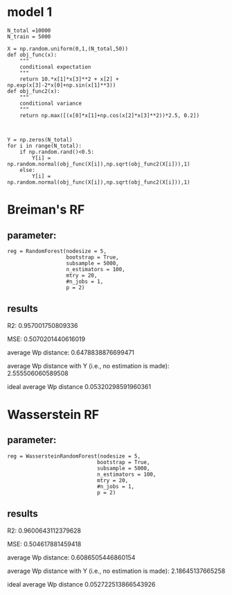 
# model 1

```
N_total =10000
N_train = 5000

X = np.random.uniform(0,1,(N_total,50))
def obj_func(x):
    """
    conditional expectation
    """
    return 10.*x[1]*x[3]**2 + x[2] + np.exp(x[3]-2*x[0]+np.sin(x[1]**3))
def obj_func2(x):
    """
    conditional variance
    """
    return np.max([(x[0]*x[1]+np.cos(x[2]*x[3]**2))*2.5, 0.2])
    


Y = np.zeros(N_total)
for i in range(N_total):
    if np.random.rand()<0.5:
        Y[i] = np.random.normal(obj_func(X[i]),np.sqrt(obj_func2(X[i])),1) 
    else:
        Y[i] = np.random.normal(obj_func(X[i]),np.sqrt(obj_func2(X[i])),1) 

```

# Breiman's RF

## parameter:

```
reg = RandomForest(nodesize = 5,
                   bootstrap = True,
                   subsample = 5000,
                   n_estimators = 100,
                   mtry = 20,
                   #n_jobs = 1,
                   p = 2)
```
## results

R2: 0.957001750809336

MSE: 0.5070201440616019

average Wp distance: 0.6478838876699471

average Wp distance with Y (i.e., no estimation is made): 2.555506060589508

ideal average Wp distance 0.05320298591960361

# Wasserstein RF

## parameter:

```
reg = WassersteinRandomForest(nodesize = 5,
                             bootstrap = True,
                             subsample = 5000,
                             n_estimators = 100,
                             mtry = 20,
                             #n_jobs = 1,
                             p = 2)
```
## results

R2: 0.9600643112379628

MSE: 0.504617881459418

average Wp distance: 0.6086505446860154

average Wp distance with Y (i.e., no estimation is made): 2.18645137665258

ideal average Wp distance 0.052722513866543926
